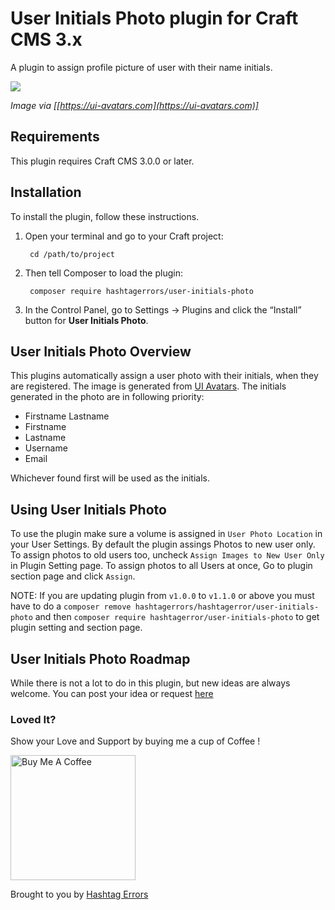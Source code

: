 
# User Initials Photo plugin for Craft CMS 3.x

A plugin to assign profile picture of user with their name initials.

<img src="https://ui-avatars.com/assets/promo-new.png">

*Image via [[https://ui-avatars.com](https://ui-avatars.com)]*

## Requirements

This plugin requires Craft CMS 3.0.0 or later.

## Installation

To install the plugin, follow these instructions.

1. Open your terminal and go to your Craft project:

        cd /path/to/project

2. Then tell Composer to load the plugin:

        composer require hashtagerrors/user-initials-photo

3. In the Control Panel, go to Settings → Plugins and click the “Install” button for **User Initials Photo**.

## User Initials Photo Overview

This plugins automatically assign a user photo with their initials, when they are registered. The image is generated from [UI Avatars](https://ui-avatars.com). The initials generated in the photo are in following priority:
* Firstname Lastname
* Firstname
* Lastname
* Username
* Email

Whichever found first will be used as the initials.

## Using User Initials Photo

To use the plugin make sure a volume is assigned in `User Photo Location` in your User Settings. 
By default the plugin assings Photos to new user only. To assign photos to old users too, uncheck `Assign Images to New User Only` in Plugin Setting page.
To assign photos to all Users at once, Go to plugin section page and click `Assign`.

NOTE: If you are updating plugin from `v1.0.0` to `v1.1.0` or above you must have to do a `composer remove hashtagerrors/hashtagerror/user-initials-photo` and then `composer require hashtagerror/user-initials-photo` to get plugin setting and section page.

## User Initials Photo Roadmap

While there is not a lot to do in this plugin, but new ideas are always welcome. You can post your idea or request [here](https://github.com/hashtagerrors/userinitialsphoto/issues/new) 

### Loved It? 

Show your Love and Support by buying me a cup of Coffee !

<a href="https://ko-fi.com/hashtagerrors" target="_blank"><img src="http://www.hashtagerrors.com/assets/uploads/buy-me-a-coffee.png" alt="Buy Me A Coffee" width="200"></a>

Brought to you by [Hashtag Errors](http://www.hashtagerrors.com)

